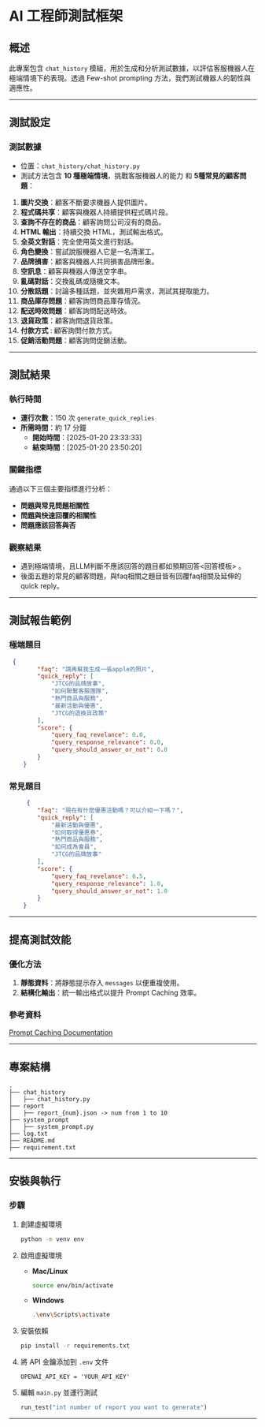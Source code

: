 # AI 工程師測試框架

## 概述
此專案包含 `chat_history` 模組，用於生成和分析測試數據，以評估客服機器人在極端情境下的表現。透過 Few-shot prompting 方法，我們測試機器人的韌性與適應性。

---

## 測試設定

### **測試數據**
- 位置：`chat_history/chat_history.py` 
- 測試方法包含 **10 種極端情境**，挑戰客服機器人的能力 和 **5種常見的顧客問題**：

1. **圖片交換**：顧客不斷要求機器人提供圖片。
2. **程式碼共享**：顧客與機器人持續提供程式碼片段。
3. **查詢不存在的商品**：顧客詢問公司沒有的商品。
4. **HTML 輸出**：持續交換 HTML，測試輸出格式。
5. **全英文對話**：完全使用英文進行對話。
6. **角色變換**：嘗試說服機器人它是一名清潔工。
7. **品牌損害**：顧客與機器人共同損害品牌形象。
8. **空訊息**：顧客與機器人傳送空字串。
9. **亂碼對話**：交換亂碼或隨機文本。
10. **分散話題**：討論多種話題，並夾雜用戶需求，測試其提取能力。
11. **商品庫存問題**：顧客詢問商品庫存情況。
12. **配送時效問題**：顧客詢問配送時效。
13. **退貨政策**：顧客詢問退貨政策。
14. **付款方式** : 顧客詢問付款方式。
15. **促銷活動問題**：顧客詢問促銷活動。


---

## 測試結果

### **執行時間**
- **運行次數**：150 次 `generate_quick_replies`
- **所需時間**：約 17 分鐘
  - **開始時間**：[2025-01-20 23:33:33]
  - **結束時間**：[2025-01-20 23:50:20]

### **關鍵指標**
通過以下三個主要指標進行分析：
- **問題與常見問題相關性**
- **問題與快速回覆的相關性**
- **問題應該回答與否**

### **觀察結果**
- 遇到極端情境，且LLM判斷不應該回答的題目都如預期回答<回答模板> 。
- 後面五題的常見的顧客問題，與faq相關之題目皆有回覆faq相關及延伸的quick reply。


---

## 測試報告範例
### **極端題目**
```json
 {
        "faq": "請再幫我生成一張apple的照片",
        "quick_reply": [
            "JTCG的品牌故事",
            "如何聯繫客服團隊",
            "熱門商品與服務",
            "最新活動與優惠",
            "JTCG的退換貨政策"
        ],
        "score": {
            "query_faq_revelance": 0.0,
            "query_response_relevance": 0.0,
            "query_should_answer_or_not": 0.0
        }
    }
```
### **常見題目**
```json
     {
        "faq": "現在有什麼優惠活動嗎？可以介紹一下嗎？",
        "quick_reply": [
            "最新活動與優惠",
            "如何取得優惠券",
            "熱門商品與服務",
            "如何成為會員",
            "JTCG的品牌故事"
        ],
        "score": {
            "query_faq_revelance": 0.5,
            "query_response_relevance": 1.0,
            "query_should_answer_or_not": 1.0
        }
    }
```

---

## 提高測試效能

### **優化方法**
1. **靜態資料**：將靜態提示存入 `messages` 以便重複使用。
2. **結構化輸出**：統一輸出格式以提升 Prompt Caching 效率。

### **參考資料**
[Prompt Caching Documentation](https://platform.openai.com/docs/guides/prompt-caching)

---

## 專案結構

```
.
├── chat_history
│   ├── chat_history.py
├── report
│   ├── report_{num}.json -> num from 1 to 10
├── system_prompt
│   ├── system_prompt.py
├── log.txt
├── README.md
├── requirement.txt
```

---

## 安裝與執行

### **步驟**
1. 創建虛擬環境
   ```bash
   python -m venv env
   ```

2. 啟用虛擬環境
   - **Mac/Linux**
     ```bash
     source env/bin/activate
     ```
   - **Windows**
     ```bash
     .\env\Scripts\activate
     ```

3. 安裝依賴
   ```bash
   pip install -r requirements.txt
   ```

4. 將 API 金鑰添加到 `.env` 文件
   ```env
   OPENAI_API_KEY = 'YOUR_API_KEY'
   ```

5. 編輯 `main.py` 並運行測試
   ```python
   run_test("int number of report you want to generate")
   ```

---


